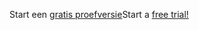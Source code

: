 <span data-ttu-id="f1ef0-101">Start een [gratis proefversie](https://go.microsoft.com/fwlink/?linkid=847861)</span><span class="sxs-lookup"><span data-stu-id="f1ef0-101">Start a [free trial!](https://go.microsoft.com/fwlink/?linkid=847861)</span></span>

